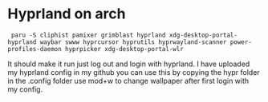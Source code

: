 # Hyprland on arch

```
 paru -S cliphist pamixer grimblast hyprland xdg-desktop-portal-hyprland waybar swww hyprcursor hyprutils hyprwayland-scanner power-profiles-daemon hyprpicker xdg-desktop-portal-wlr
```
It should make it run just log out and login with hyprland. I have uploaded my hyprland config in my github you can use this by copying the hypr folder in the .config folder
use mod+w to change wallpaper after first login with my config.

